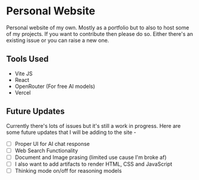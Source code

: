 # Personal Website
Personal website of my own. Mostly as a portfolio but to also to host some of my projects. 
If you want to contribute then please do so. Either there's an existing issue or you can raise a new one. 

## Tools Used
- Vite JS
- React
- OpenRouter (For free AI models)
- Vercel

## Future Updates
Currently there's lots of issues but it's still a work in progress. Here are some future updates that I will be adding to the site -
- [ ] Proper UI for AI chat response
- [ ] Web Search Functionality
- [ ] Document and Image prasing (limited use cause I'm broke af)
- [ ] I also want to add artifacts to render HTML, CSS and JavaScript
- [ ] Thinking mode on/off for reasoning models